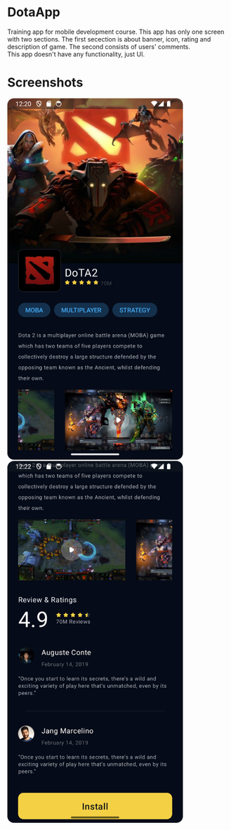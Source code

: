 # DotaApp
Training app for mobile development course. 
This app has only one screen with two sections. The first secection is about banner, icon, rating and description of game. The second consists of users' comments.   
This app doesn't have any functionality, just UI.

# Screenshots
<img src="./screenshots/Sc1.png" width="400" alt="screenshot 1"/><img src="./screenshots/Sc2.png" width="400" alt="screenshot 2"/>
